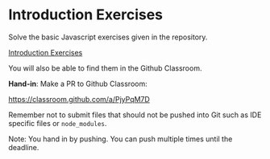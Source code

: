 # Introduction Exercises

Solve the basic Javascript exercises given in the repository.

[Introduction Exercises](./01._Introduction_Exercises)

You will also be able to find them in the Github Classroom.

**Hand-in**: Make a PR to Github Classroom:

https://classroom.github.com/a/PjyPqM7D

Remember not to submit files that should not be pushed into Git such as IDE specific files or `node_modules`. 

Note: You hand in by pushing. You can push multiple times until the deadline. 
